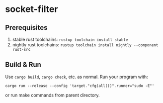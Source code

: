 # socket-filter

## Prerequisites

1. stable rust toolchains: `rustup toolchain install stable`
1. nightly rust toolchains: `rustup toolchain install nightly --component rust-src`

## Build & Run

Use `cargo build`, `cargo check`, etc. as normal. Run your program with:

```shell
cargo run --release --config 'target."cfg(all())".runner="sudo -E"'
```
or run make commands from parent directory.
